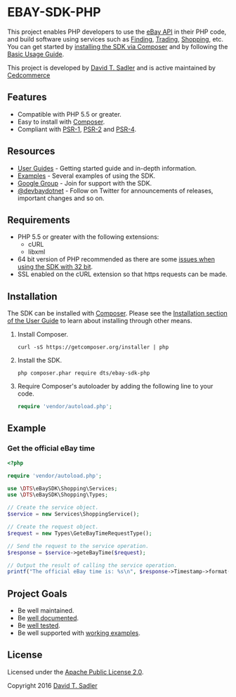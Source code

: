 # EBAY-SDK-PHP

This project enables PHP developers to use the [eBay API](https://go.developer.ebay.com/api-documentation) in their PHP code, and build software using services such as [Finding](http://developer.ebay.com/Devzone/finding/Concepts/FindingAPIGuide.html), [Trading](http://developer.ebay.com/DevZone/guides/ebayfeatures/index.html), [Shopping](http://developer.ebay.com/Devzone/shopping/docs/Concepts/ShoppingAPIGuide.html), etc. You can get started by [installing the SDK via Composer](http://devbay.net/sdk/guides/getting-started/installation.html) and by following the [Basic Usage Guide](http://devbay.net/sdk/guides/getting-started/basic-usage.html).

This project is developed by [David T. Sadler](http://twitter.com/davidtsadler) and is active maintained by [Cedcommerce](https://cedcommerce.com)

## Features

  - Compatible with PHP 5.5 or greater.
  - Easy to install with [Composer](http://getcomposer.org/).
  - Compliant with [PSR-1](http://www.php-fig.org/psr/psr-1/), [PSR-2](http://www.php-fig.org/psr/psr-2/) and [PSR-4](http://www.php-fig.org/psr/psr-4/).

## Resources

  - [User Guides](http://devbay.net/sdk/guides/) - Getting started guide and in-depth information.
  - [Examples](https://github.com/davidtsadler/ebay-sdk-examples) - Several examples of using the SDK.
  - [Google Group](https://groups.google.com/forum/#!forum/ebay-sdk-php) - Join for support with the SDK.
  - [@devbaydotnet](https://twitter.com/devbaydotnet) - Follow on Twitter for announcements of releases, important changes and so on.

## Requirements

  - PHP 5.5 or greater with the following extensions:
      - cURL
      - libxml
  - 64 bit version of PHP recommended as there are some [issues when using the SDK with 32 bit](http://devbay.net/sdk/guides/getting-started/requirements.html#using-the-sdk-with-32-bit-systems).
  - SSL enabled on the cURL extension so that https requests can be made.

## Installation

The SDK can be installed with [Composer](http://getcomposer.org/). Please see the [Installation section of the User Guide](http://devbay.net/sdk/guides/getting-started/installation.html) to learn about installing through other means.

  1. Install Composer.

     ```
     curl -sS https://getcomposer.org/installer | php
     ```

  1. Install the SDK.

     ```
     php composer.phar require dts/ebay-sdk-php
     ```

  1. Require Composer's autoloader by adding the following line to your code.

     ```php
     require 'vendor/autoload.php';
     ```

## Example

### Get the official eBay time

```php
<?php

require 'vendor/autoload.php';

use \DTS\eBaySDK\Shopping\Services;
use \DTS\eBaySDK\Shopping\Types;

// Create the service object.
$service = new Services\ShoppingService();

// Create the request object.
$request = new Types\GeteBayTimeRequestType();

// Send the request to the service operation.
$response = $service->geteBayTime($request);

// Output the result of calling the service operation.
printf("The official eBay time is: %s\n", $response->Timestamp->format('H:i (\G\M\T) \o\n l jS Y'));
```

## Project Goals

  - Be well maintained.
  - Be [well documented](http://devbay.net/sdk/guides/).
  - Be [well tested](https://github.com/davidtsadler/ebay-sdk-php/tree/master/test).
  - Be well supported with [working examples](https://github.com/davidtsadler/ebay-sdk-examples).

## License

Licensed under the [Apache Public License 2.0](http://www.apache.org/licenses/LICENSE-2.0.html).

Copyright 2016 [David T. Sadler](http://twitter.com/davidtsadler)
